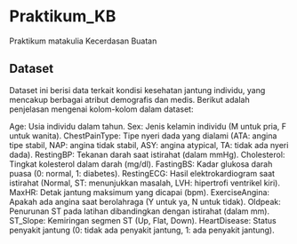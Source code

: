 # Praktikum_KB
Praktikum matakulia
Kecerdasan Buatan


## Dataset
Dataset ini berisi data terkait kondisi kesehatan jantung individu, yang mencakup berbagai atribut demografis dan medis. Berikut adalah penjelasan mengenai kolom-kolom dalam dataset:

Age: Usia individu dalam tahun.
Sex: Jenis kelamin individu (M untuk pria, F untuk wanita).
ChestPainType: Tipe nyeri dada yang dialami (ATA: angina tipe stabil, NAP: angina tidak stabil, ASY: angina atypical, TA: tidak ada nyeri dada).
RestingBP: Tekanan darah saat istirahat (dalam mmHg).
Cholesterol: Tingkat kolesterol dalam darah (mg/dl).
FastingBS: Kadar glukosa darah puasa (0: normal, 1: diabetes).
RestingECG: Hasil elektrokardiogram saat istirahat (Normal, ST: menunjukkan masalah, LVH: hipertrofi ventrikel kiri).
MaxHR: Detak jantung maksimum yang dicapai (bpm).
ExerciseAngina: Apakah ada angina saat berolahraga (Y untuk ya, N untuk tidak).
Oldpeak: Penurunan ST pada latihan dibandingkan dengan istirahat (dalam mm).
ST_Slope: Kemiringan segmen ST (Up, Flat, Down).
HeartDisease: Status penyakit jantung (0: tidak ada penyakit jantung, 1: ada penyakit jantung).
